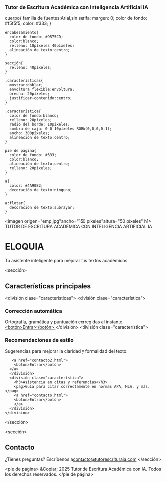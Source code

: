 <!DOCTYPE html>
<html idioma="es">
<cabeza>
  <meta juego de caracteres="UTF-8">
  <enlace relación="icono"href="logo.ico">
  <meta nombre="ventana gráfica"contenido="ancho=ancho del dispositivo, escala inicial=1">
  <título></título>
  <título>
    <h3>Tutor de Escritura Académica con Inteligencia Artificial IA</h3></título>
  <estilo>
    cuerpo{
      familia de fuentes:Arial,sin serifa;
      margen: 0;
      color de fondo: #f5f5f5;
      color: #333;
    }

    encabezamiento{
      color de fondo: #9575CD;
      color:blanco;
      relleno: 10píxeles 40píxeles;
      alineación de texto:centro;
    }

    sección{
      relleno: 40píxeles;
    }

    .características{
      mostrar:doblar;
      envoltura flexible:envoltura;
      brecha: 20píxeles;
      justificar-contenido:centro;
    }

    .característica{
      color de fondo:blanco;
      relleno: 20píxeles;
      radio del borde: 10píxeles;
      sombra de caja: 0 0 10píxeles RGBA(0,0,0,0.1);
      ancho: 300píxeles;
      alineación de texto:centro;
    }

    pie de página{
      color de fondo: #333;
      color:blanco;
      alineación de texto:centro;
      relleno: 20píxeles;
    }

    a{
      color: #4A90E2;
      decoración de texto:ninguno;
    }

    a:flotar{
      decoración de texto:subrayar;
    }
  </estilo>
</cabeza>
<cuerpo>
  
  <imagen origen="emp.jpg"ancho="150 píxeles"altura="50 píxeles"  h1> <fuerte>TUTOR DE ESCRITURA ACADÉMICA CON INTELIGENCIA ARTIFICIAL IA</fuerte></h1>

</cuerpo>
<cuerpo>

  <encabezamiento>
    <h1>ELOQUIA</h1>
    <pag>Tu asistente inteligente para mejorar tus textos académicos</pag>
  </encabezamiento>

  <sección>
    <h2>Características principales</h2>
    <división clase="características">
      <división clase="característica">
        <h3>Corrección automática</h3>
        <pag>Ortografía, gramática y puntuación corregidas al instante.</pag>
        <a href="contacto1.html">
        <botón>Entrar</botón>
        </a>
      </división>
      <división clase="característica">
        <h3>Recomendaciones de estilo</h3>
        <pag>Sugerencias para mejorar la claridad y formalidad del texto.</pag>
       
       <a href="contacto2.html">
        <botón>Entrar</botón>
      </a>
      </división>
      <división clase="característica">
        <h3>Asistencia en citas y referencias</h3>
        <pag>Guía para citar correctamente en normas APA, MLA, y más.</pag>
        <a href="contacto.html">
        <botón>Entrar</botón> 
        </a>
      </división>
    </división>
  </sección>

  <sección>
    <h2>Contacto</h2>
    <pag>¿Tienes preguntas? Escríbenos a<a href="mailto:contacto@tutorescrituraia.com">contacto@tutorescrituraia.com</a></pag>
  </sección>

  <pie de página>
    <pag>&Copiar; 2025 Tutor de Escritura Académica con IA. Todos los derechos reservados.</pag>
  </pie de página>
 
</cuerpo>
<cuerpo  estilo="imagen de fondo: url(imagenes.jpg); posición de fondo: centro;
repetición de fondo: no repetir;
tamaño de fondo: portada;
adjunto de fondo: fijo;">
  
</cuerpo>
</html>
